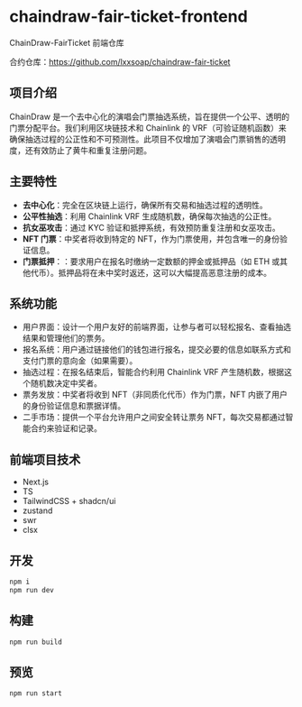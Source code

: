 # chaindraw-fair-ticket-frontend

ChainDraw-FairTicket 前端仓库

合约仓库：https://github.com/lxxsoap/chaindraw-fair-ticket

## 项目介绍

ChainDraw 是一个去中心化的演唱会门票抽选系统，旨在提供一个公平、透明的门票分配平台。我们利用区块链技术和 Chainlink 的 VRF（可验证随机函数）来确保抽选过程的公正性和不可预测性。此项目不仅增加了演唱会门票销售的透明度，还有效防止了黄牛和重复注册问题。

## 主要特性

- **去中心化**：完全在区块链上运行，确保所有交易和抽选过程的透明性。
- **公平性抽选**：利用 Chainlink VRF 生成随机数，确保每次抽选的公正性。
- **抗女巫攻击**：通过 KYC 验证和抵押系统，有效预防重复注册和女巫攻击。
- **NFT 门票**：中奖者将收到特定的 NFT，作为门票使用，并包含唯一的身份验证信息。
- **门票抵押**：：要求用户在报名时缴纳一定数额的押金或抵押品（如 ETH 或其他代币）。抵押品将在未中奖时返还，这可以大幅提高恶意注册的成本。

## 系统功能

- 用户界面：设计一个用户友好的前端界面，让参与者可以轻松报名、查看抽选结果和管理他们的票务。
- 报名系统：用户通过链接他们的钱包进行报名，提交必要的信息如联系方式和支付门票的意向金（如果需要）。
- 抽选过程：在报名结束后，智能合约利用 Chainlink VRF 产生随机数，根据这个随机数决定中奖者。
- 票务发放：中奖者将收到 NFT（非同质化代币）作为门票，NFT 内嵌了用户的身份验证信息和票据详情。
- 二手市场：提供一个平台允许用户之间安全转让票务 NFT，每次交易都通过智能合约来验证和记录。

## 前端项目技术

- Next.js
- TS
- TailwindCSS + shadcn/ui
- zustand
- swr
- clsx

## 开发

```bash
npm i
npm run dev
```

## 构建

```bash
npm run build
```

## 预览

```bash
npm run start
```
